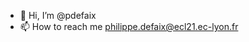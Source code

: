- 👋 Hi, I’m @pdefaix
- 📫 How to reach me philippe.defaix@ecl21.ec-lyon.fr

<!---
pdefaix/pdefaix is a ✨ special ✨ repository because its `README.md` (this file) appears on your GitHub profile.
You can click the Preview link to take a look at your changes.
--->
